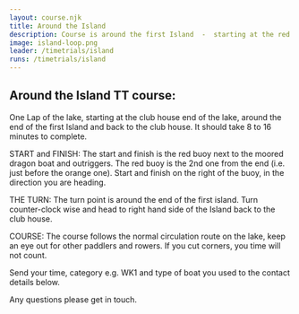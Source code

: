 ```yaml
---
layout: course.njk
title: Around the Island
description: Course is around the first Island  -  starting at the red buoy at the club end of the Lake, around the end of the first Island then back to the red buoy at the club house.
image: island-loop.png
leader: /timetrials/island
runs: /timetrials/island
---
```


##  Around the Island TT course:

One Lap of the lake, starting at the club house end of the lake, around the end of the first Island and back to the club house.  It should take 8 to 16 minutes to complete.

START and FINISH:
The start and finish is the red buoy next to the moored dragon boat and outriggers. The red buoy is the 2nd one from the end (i.e. just before the orange one).  Start and finish on the right of the buoy, in the direction you are heading.

THE TURN:
The turn point is around the end of the first island. Turn counter-clock wise and head to right hand side of the Island back to the club house.

COURSE:
The course follows the normal circulation route on the lake, keep an eye out for other paddlers and rowers.  If you cut corners, you time will not count.

Send your time, category e.g. WK1 and type of boat you used to the contact details below.

Any questions please get in touch.